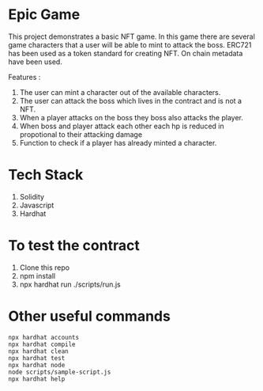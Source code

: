 # Epic Game 

This project demonstrates a basic NFT game. In this game there are several game characters that a user will be able to mint to attack the boss.
ERC721 has been used as a token standard for creating NFT. On chain metadata have been used. 

Features :
  1. The user can mint a character out of the available characters.
  2. The user can attack the boss which lives in the contract and is not a NFT.
  3. When a player attacks on the boss they boss also attacks the player.
  4. When boss and player attack each other each hp is reduced in propotional to their attacking damage
  5. Function to check if a player has already minted a character.
  
# Tech Stack 
  1. Solidity
  2. Javascript
  3. Hardhat 
  
  
# To test the contract 
  1. Clone this repo
  2. npm install 
  3. npx hardhat run ./scripts/run.js 

# Other useful commands
```shell
npx hardhat accounts
npx hardhat compile
npx hardhat clean
npx hardhat test
npx hardhat node
node scripts/sample-script.js
npx hardhat help
```
